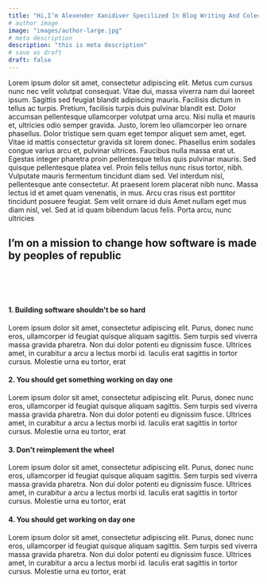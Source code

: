 ```yaml
---
title: "Hi,I’m Alexender Xanidiver Specilized In Blog Writing And Colecting"
# author image
image: "images/author-large.jpg"
# meta description
description: "this is meta description"
# save as draft
draft: false
---
```

Lorem ipsum dolor sit amet, consectetur adipiscing elit. Metus cum cursus nunc nec velit volutpat consequat. Vitae dui, massa viverra nam dui laoreet ipsum. Sagittis sed feugiat blandit adipiscing mauris. Facilisis dictum in tellus ac turpis. Pretium, facilisis turpis duis pulvinar blandit est. Dolor accumsan pellentesque ullamcorper volutpat urna arcu. Nisi nulla et mauris et, ultricies odio semper gravida. Justo, lorem leo ullamcorper leo ornare phasellus. Dolor tristique sem quam eget tempor aliquet sem amet, eget. Vitae id mattis consectetur gravida sit lorem donec.
Phasellus enim sodales congue varius arcu et, pulvinar ultrices. Faucibus nulla massa erat ut. Egestas integer pharetra proin pellentesque tellus quis pulvinar mauris. Sed quisque pellentesque platea vel. Proin felis tellus nunc risus tortor, nibh. Vulputate mauris fermentum tincidunt diam sed. Vel interdum nisl, pellentesque ante consectetur. At praesent lorem placerat nibh nunc. Massa lectus id et amet quam venenatis, in mus. Arcu cras risus est porttitor tincidunt posuere feugiat. Sem velit ornare id duis 
Amet nullam eget mus diam nisl, vel. Sed at id quam bibendum lacus felis. Porta arcu, nunc ultricies 


## I’m on a mission to change how software is made by peoples of republic

<br>
<br>
<br>

#### 1. Building software shouldn't be so hard

Lorem ipsum dolor sit amet, consectetur adipiscing elit. Purus, donec nunc eros, ullamcorper id feugiat quisque aliquam sagittis. Sem turpis sed viverra massa gravida pharetra. Non dui dolor potenti eu dignissim fusce. Ultrices amet, in curabitur a arcu a lectus morbi id. Iaculis erat sagittis in tortor cursus. Molestie urna eu tortor, erat

#### 2. You should get something working on day one

Lorem ipsum dolor sit amet, consectetur adipiscing elit. Purus, donec nunc eros, ullamcorper id feugiat quisque aliquam sagittis. Sem turpis sed viverra massa gravida pharetra. Non dui dolor potenti eu dignissim fusce. Ultrices amet, in curabitur a arcu a lectus morbi id. Iaculis erat sagittis in tortor cursus. Molestie urna eu tortor, erat

#### 3. Don't reimplement the wheel

Lorem ipsum dolor sit amet, consectetur adipiscing elit. Purus, donec nunc eros, ullamcorper id feugiat quisque aliquam sagittis. Sem turpis sed viverra massa gravida pharetra. Non dui dolor potenti eu dignissim fusce. Ultrices amet, in curabitur a arcu a lectus morbi id. Iaculis erat sagittis in tortor cursus. Molestie urna eu tortor, erat

#### 4. You should get  working on day one

Lorem ipsum dolor sit amet, consectetur adipiscing elit. Purus, donec nunc eros, ullamcorper id feugiat quisque aliquam sagittis. Sem turpis sed viverra massa gravida pharetra. Non dui dolor potenti eu dignissim fusce. Ultrices amet, in curabitur a arcu a lectus morbi id. Iaculis erat sagittis in tortor cursus. Molestie urna eu tortor, erat
